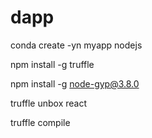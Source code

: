 # dapp

conda create -yn myapp nodejs

npm install -g truffle
<!--
npm install -g --production windows-build-tools@3.1.0
-->
npm install -g node-gyp@3.8.0

truffle unbox react

truffle compile
